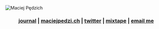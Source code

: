 <img src="https://pbs.twimg.com/profile_banners/1404134481615802385/1656610628/1500x500" alt="Maciej Pędzich" />

<h3 align="center">
  <a href="https://journal.maciejpedzi.ch">journal</a> |
  <a href="https://maciejpedzi.ch">maciejpedzi.ch</a> |
  <a href="https://twitter.com/MaciejPedzich">twitter</a> |
  <a href="https://open.spotify.com/playlist/6JPMYu8YxGHBQ2Qv52JRaj?si=6cb9bfb54ca140e5">mixtape</a> |
  <a href="mailto:contact@maciejpedzi.ch">email me</a>
</h3>
